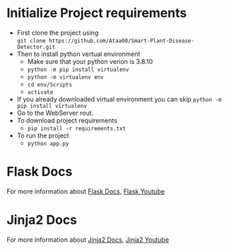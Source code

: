 # Initialize Project requirements
- First clone the project using  
`git clone https://github.com/Ataa00/Smart-Plant-Disease-Detector.git`
- Then to install python vertual environment
  - Make sure that your python verion is 3.8.10
  - `python -m pip install virtualenv`
  - `python -m virtualenv env`
  - `cd env/Scripts`
  - `activate` 
- If you already downloaded virtual environment you can skip `python -m pip install virtualenv`
- Go to the WebServer rout.
- To download project requirements 
  - `pip install -r requirements.txt`
- To run the project  
  - `python app.py`
# Flask Docs  
For more information about [Flask Docs](https://flask.palletsprojects.com/en/2.3.x/quickstart/#http-methods), [Flask Youtube](https://www.youtube.com/playlist?list=PLzMcBGfZo4-n4vJJybUVV3Un_NFS5EOgX)
# Jinja2 Docs  
For more information about [Jinja2 Docs](https://jinja.palletsprojects.com/en/3.1.x/templates/), [Jinja2 Youtube](https://www.youtube.com/watch?v=4yaG-jFfePc)